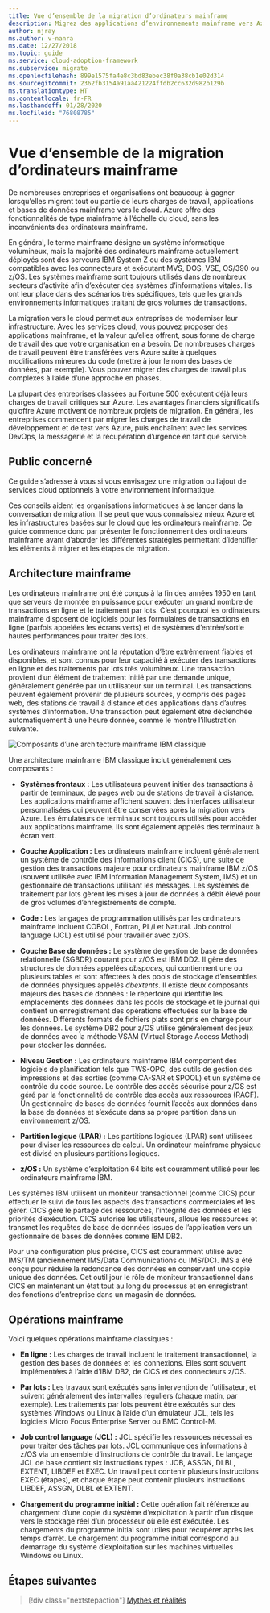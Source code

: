 ```yaml
---
title: Vue d’ensemble de la migration d’ordinateurs mainframe
description: Migrez des applications d’environnements mainframe vers Azure, infrastructure fiable, hautement disponible et scalable pour les systèmes qui s’exécutent sur des ordinateurs mainframe.
author: njray
ms.author: v-nanra
ms.date: 12/27/2018
ms.topic: guide
ms.service: cloud-adoption-framework
ms.subservice: migrate
ms.openlocfilehash: 899e1575fa4e8c3bd83ebec38f0a38cb1e02d314
ms.sourcegitcommit: 2362fb3154a91aa421224ffdb2cc632d982b129b
ms.translationtype: HT
ms.contentlocale: fr-FR
ms.lasthandoff: 01/28/2020
ms.locfileid: "76808785"
---
```

# <a name="mainframe-migration-overview"></a>Vue d’ensemble de la migration d’ordinateurs mainframe

De nombreuses entreprises et organisations ont beaucoup à gagner lorsqu’elles migrent tout ou partie de leurs charges de travail, applications et bases de données mainframe vers le cloud. Azure offre des fonctionnalités de type mainframe à l’échelle du cloud, sans les inconvénients des ordinateurs mainframe.

En général, le terme mainframe désigne un système informatique volumineux, mais la majorité des ordinateurs mainframe actuellement déployés sont des serveurs IBM System Z ou des systèmes IBM compatibles avec les connecteurs et exécutant MVS, DOS, VSE, OS/390 ou z/OS. Les systèmes mainframe sont toujours utilisés dans de nombreux secteurs d’activité afin d’exécuter des systèmes d’informations vitales. Ils ont leur place dans des scénarios très spécifiques, tels que les grands environnements informatiques traitant de gros volumes de transactions.

La migration vers le cloud permet aux entreprises de moderniser leur infrastructure. Avec les services cloud, vous pouvez proposer des applications mainframe, et la valeur qu’elles offrent, sous forme de charge de travail dès que votre organisation en a besoin. De nombreuses charges de travail peuvent être transférées vers Azure suite à quelques modifications mineures du code (mettre à jour le nom des bases de données, par exemple). Vous pouvez migrer des charges de travail plus complexes à l’aide d’une approche en phases.

La plupart des entreprises classées au Fortune 500 exécutent déjà leurs charges de travail critiques sur Azure. Les avantages financiers significatifs qu’offre Azure motivent de nombreux projets de migration. En général, les entreprises commencent par migrer les charges de travail de développement et de test vers Azure, puis enchaînent avec les services DevOps, la messagerie et la récupération d’urgence en tant que service.

## <a name="intended-audience"></a>Public concerné

Ce guide s’adresse à vous si vous envisagez une migration ou l’ajout de services cloud optionnels à votre environnement informatique.

Ces conseils aident les organisations informatiques à se lancer dans la conversation de migration. Il se peut que vous connaissiez mieux Azure et les infrastructures basées sur le cloud que les ordinateurs mainframe. Ce guide commence donc par présenter le fonctionnement des ordinateurs mainframe avant d’aborder les différentes stratégies permettant d’identifier les éléments à migrer et les étapes de migration.

## <a name="mainframe-architecture"></a>Architecture mainframe

Les ordinateurs mainframe ont été conçus à la fin des années 1950 en tant que serveurs de montée en puissance pour exécuter un grand nombre de transactions en ligne et le traitement par lots. C’est pourquoi les ordinateurs mainframe disposent de logiciels pour les formulaires de transactions en ligne (parfois appelées les écrans verts) et de systèmes d’entrée/sortie hautes performances pour traiter des lots.

Les ordinateurs mainframe ont la réputation d’être extrêmement fiables et disponibles, et sont connus pour leur capacité à exécuter des transactions en ligne et des traitements par lots très volumineux. Une transaction provient d’un élément de traitement initié par une demande unique, généralement générée par un utilisateur sur un terminal. Les transactions peuvent également provenir de plusieurs sources, y compris des pages web, des stations de travail à distance et des applications dans d’autres systèmes d’information. Une transaction peut également être déclenchée automatiquement à une heure donnée, comme le montre l’illustration suivante.

![Composants d’une architecture mainframe IBM classique](../../_images/mainframe-migration/mainframe-architecture.png)

Une architecture mainframe IBM classique inclut généralement ces composants :

- **Systèmes frontaux :** Les utilisateurs peuvent initier des transactions à partir de terminaux, de pages web ou de stations de travail à distance. Les applications mainframe affichent souvent des interfaces utilisateur personnalisées qui peuvent être conservées après la migration vers Azure. Les émulateurs de terminaux sont toujours utilisés pour accéder aux applications mainframe. Ils sont également appelés des terminaux à écran vert.

- **Couche Application :** Les ordinateurs mainframe incluent généralement un système de contrôle des informations client (CICS), une suite de gestion des transactions majeure pour ordinateurs mainframe IBM z/OS (souvent utilisée avec IBM Information Management System, IMS) et un gestionnaire de transactions utilisant les messages. Les systèmes de traitement par lots gèrent les mises à jour de données à débit élevé pour de gros volumes d’enregistrements de compte.

- **Code :** Les langages de programmation utilisés par les ordinateurs mainframe incluent COBOL, Fortran, PL/I et Natural. Job control language (JCL) est utilisé pour travailler avec z/OS.

- **Couche Base de données :** Le système de gestion de base de données relationnelle (SGBDR) courant pour z/OS est IBM DD2. Il gère des structures de données appelées *dbspaces*, qui contiennent une ou plusieurs tables et sont affectées à des pools de stockage d’ensembles de données physiques appelés *dbextents*. Il existe deux composants majeurs des bases de données : le répertoire qui identifie les emplacements des données dans les pools de stockage et le journal qui contient un enregistrement des opérations effectuées sur la base de données. Différents formats de fichiers plats sont pris en charge pour les données. Le système DB2 pour z/OS utilise généralement des jeux de données avec la méthode VSAM (Virtual Storage Access Method) pour stocker les données.

- **Niveau Gestion :** Les ordinateurs mainframe IBM comportent des logiciels de planification tels que TWS-OPC, des outils de gestion des impressions et des sorties (comme CA-SAR et SPOOL) et un système de contrôle du code source. Le contrôle des accès sécurisé pour z/OS est géré par la fonctionnalité de contrôle des accès aux ressources (RACF). Un gestionnaire de bases de données fournit l’accès aux données dans la base de données et s’exécute dans sa propre partition dans un environnement z/OS.

- **Partition logique (LPAR) :** Les partitions logiques (LPAR) sont utilisées pour diviser les ressources de calcul. Un ordinateur mainframe physique est divisé en plusieurs partitions logiques.

- **z/OS :** Un système d’exploitation 64 bits est couramment utilisé pour les ordinateurs mainframe IBM.

Les systèmes IBM utilisent un moniteur transactionnel (comme CICS) pour effectuer le suivi de tous les aspects des transactions commerciales et les gérer. CICS gère le partage des ressources, l’intégrité des données et les priorités d’exécution. CICS autorise les utilisateurs, alloue les ressources et transmet les requêtes de base de données issues de l’application vers un gestionnaire de bases de données comme IBM DB2.

Pour une configuration plus précise, CICS est couramment utilisé avec IMS/TM (anciennement IMS/Data Communications ou IMS/DC). IMS a été conçu pour réduire la redondance des données en conservant une copie unique des données. Cet outil jour le rôle de moniteur transactionnel dans CICS en maintenant un état tout au long du processus et en enregistrant des fonctions d’entreprise dans un magasin de données.

## <a name="mainframe-operations"></a>Opérations mainframe

Voici quelques opérations mainframe classiques :

- **En ligne :** Les charges de travail incluent le traitement transactionnel, la gestion des bases de données et les connexions. Elles sont souvent implémentées à l’aide d’IBM DB2, de CICS et des connecteurs z/OS.

- **Par lots :** Les travaux sont exécutés sans intervention de l’utilisateur, et suivent généralement des intervalles réguliers (chaque matin, par exemple). Les traitements par lots peuvent être exécutés sur des systèmes Windows ou Linux à l’aide d’un émulateur JCL, tels les logiciels Micro Focus Enterprise Server ou BMC Control-M.

- **Job control language (JCL) :** JCL spécifie les ressources nécessaires pour traiter des tâches par lots. JCL communique ces informations à z/OS via un ensemble d’instructions de contrôle du travail. Le langage JCL de base contient six instructions types : JOB, ASSGN, DLBL, EXTENT, LIBDEF et EXEC. Un travail peut contenir plusieurs instructions EXEC (étapes), et chaque étape peut contenir plusieurs instructions LIBDEF, ASSGN, DLBL et EXTENT.

- **Chargement du programme initial :**  Cette opération fait référence au chargement d’une copie du système d’exploitation à partir d’un disque vers le stockage réel d’un processeur où elle est exécutée. Les chargements du programme initial sont utiles pour récupérer après les temps d’arrêt. Le chargement du programme initial correspond au démarrage du système d’exploitation sur les machines virtuelles Windows ou Linux.

## <a name="next-steps"></a>Étapes suivantes

> [!div class="nextstepaction"]
> [Mythes et réalités](./myths-and-facts.md)
